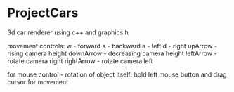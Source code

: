 # ProjectCars
3d car renderer using c++ and graphics.h

movement controls:
w - forward
s - backward
a - left
d - right
upArrow - rising camera height
downArrow - decreasing camera height
leftArrow - rotate camera right
rightArrow - rotate camera left

for mouse control - rotation of object itself:
hold left mouse button and drag cursor for movement
